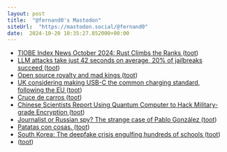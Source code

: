 ```yaml
---
layout: post
title:  "@fernand0's Mastodon"
siteUrl:  "https://mastodon.social/@fernand0"
date:  2024-10-20 10:35:27.852000+00:00
---
```

*  [TIOBE Index News October 2024: Rust Climbs the Ranks ](https://www.techrepublic.com/article/tiobe-index-oct-24) ([toot](https://mastodon.social/@fernand0/113339303713105412))
*  [LLM attacks take just 42 seconds on average, 20% of jailbreaks succeed ](https://www.scworld.com/news/llm-attacks-take-just-42-seconds-on-average-20-of-jailbreaks-succee) ([toot](https://mastodon.social/@fernand0/113338996866455834))
*  [Open source royalty and mad kings ](https://world.hey.com/dhh/open-source-royalty-and-mad-kings-a8f79d1) ([toot](https://mastodon.social/@fernand0/113338751202721240))
*  [UK considering making USB-C the common charging standard, following the EU ](https://www.neowin.net/news/uk-considering-making-usb-c-the-common-charging-standard-following-the-eu) ([toot](https://mastodon.social/@fernand0/113337852249956657))
*  [Cruce de carros ](https://www.flickr.com/photos/fernand0/54050993062) ([toot](https://mastodon.social/@fernand0/113337162710214565))
*  [Chinese Scientists Report Using Quantum Computer to Hack Military-grade Encryption ](https://thequantuminsider.com/2024/10/11/chinese-scientists-report-using-quantum-computer-to-hack-military-grade-encryption) ([toot](https://mastodon.social/@fernand0/113337140558287728))
*  [Journalist or Russian spy? The strange case of Pablo González ](https://www.theguardian.com/world/2024/oct/15/journalist-russian-spy-pablo-gonzalez-kremlin-illega) ([toot](https://mastodon.social/@fernand0/113335280521834939))
*  [Patatas con cosas. ](https://avecesunafoto.wordpress.com/2024/10/19/patatas-con-cosas) ([toot](https://mastodon.social/@fernand0/113335277102235209))
*  [South Korea: The deepfake crisis engulfing hundreds of schools ](https://www.bbc.com/news/articles/cpdlpj9zn9g) ([toot](https://mastodon.social/@fernand0/113335080004095497))
*  [ ](https://mastodon.social/users/fernand0/statuses/113334818336406514/activity) ([toot](https://mastodon.social/users/fernand0/statuses/113334818336406514/activity))
